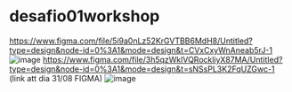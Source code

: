 # desafio01workshop
https://www.figma.com/file/5i9a0nLz52KrGVTBB6MdH8/Untitled?type=design&node-id=0%3A1&mode=design&t=CVxCxyWnAneab5rJ-1
![image](https://github.com/keziaanjos/desafio01workshop/assets/143471255/8608f399-1282-4579-bee5-567e76384af3)
https://www.figma.com/file/3h5qzWklVQRockliyX87MA/Untitled?type=design&node-id=0%3A1&mode=design&t=sNSsPL3K2FqUZGwc-1 (link att dia 31/08 FIGMA)
![image](https://github.com/keziaanjos/desafio01workshop/assets/143471255/a9e49162-4dff-4cf0-83c9-8e9a6fae61a5)
